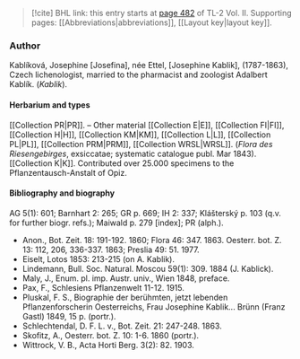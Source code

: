 > [!cite] BHL link: this entry starts at [page 482](https://www.biodiversitylibrary.org/item/103253#page/508/mode/1up) of TL-2 Vol. II.
> Supporting pages: [[Abbreviations|abbreviations]], [[Layout key|layout key]].

### Author

Kablíková, Josephine \[Josefina\], née Ettel, \[Josephine Kablik\], (1787-1863), Czech lichenologist, married to the pharmacist and zoologist Adalbert Kablík. (*Kablik*).

#### Herbarium and types

[[Collection PR|PR]]. – Other material [[Collection E|E]], [[Collection FI|FI]], [[Collection H|H]], [[Collection KM|KM]], [[Collection L|L]], [[Collection PL|PL]], [[Collection PRM|PRM]], [[Collection WRSL|WRSL]]. (*Flora des Riesengebirges*, exsiccatae; systematic catalogue publ. Mar 1843). [[Collection K|K]]. Contributed over 25.000 specimens to the Pflanzentausch-Anstalt of Opiz.

#### Bibliography and biography

AG 5(1): 601; Barnhart 2: 265; GR p. 669; IH 2: 337; Klášterský p. 103 (q.v. for further biogr. refs.); Maiwald p. 279 \[index\]; PR (alph.).
- Anon., Bot. Zeit. 18: 191-192. 1860; Flora 46: 347. 1863. Oesterr. bot. Z. 13: 112, 206, 336-337. 1863; Preslia 49: 51. 1977.
- Eiselt, Lotos 1853: 213-215 (on A. Kablik).
- Lindemann, Bull. Soc. Natural. Moscou 59(1): 309. 1884 (J. Kablick).
- Maly, J., Enum. pl. imp. Austr. univ., Wien 1848, preface.
- Pax, F., Schlesiens Pflanzenwelt 11-12. 1915.
- Pluskal, F. S., Biographie der berühmten, jetzt lebenden Pflanzenforscherin Oesterreichs, Frau Josephine Kablik... Brünn (Franz Gastl) 1849, 15 p. (portr.).
- Schlechtendal, D. F. L. v., Bot. Zeit. 21: 247-248. 1863.
- Skofitz, A., Oesterr. bot. Z. 10: 1-6. 1860 (portr.).
- Wittrock, V. B., Acta Horti Berg. 3(2): 82. 1903.

